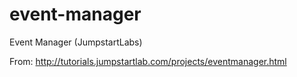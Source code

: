 # event-manager
Event Manager (JumpstartLabs)

From: http://tutorials.jumpstartlab.com/projects/eventmanager.html
